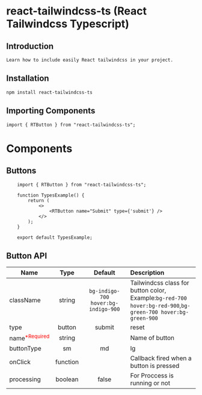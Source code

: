 # react-tailwindcss-ts (React Tailwindcss Typescript)

## Introduction
    Learn how to include easily React tailwindcss in your project.

## Installation
    npm install react-tailwindcss-ts


## Importing Components
    import { RTButton } from "react-tailwindcss-ts";

# Components 
## Buttons
     
        import { RTButton } from "react-tailwindcss-ts";

        function TypesExample() {
            return (
                <>
                    <RTButton name="Submit" type={'submit'} />
                </>
            );
        }

        export default TypesExample;
    
## Button API

| Name                                        | Type                    | Default                             | Description                                                                                                       |
| ------------------------------------------- |:-----------------------:| :----------------------------------:| :-----------------------------------------------------------------------------------------------------------------|
| className                                   | string                  | `bg-indigo-700 hover:bg-indigo-900` |  Tailwindcss class for button color, <br />Example:`bg-red-700 hover:bg-red-900`,`bg-green-700 hover:bg-green-900`|
| type                                        | button | submit | reset | button                              |  Type of button,Example: button, submit, reset                                                                    |
| name<sup style="color:red;">*Required</sup> | string                  |                                     |  Name of button                                                                                                   |
| buttonType                                  | sm | md | lg            | md                                  |  Size of button, Example: sm,md,lg                                                                                |
| onClick                                     | function                |                                     | Callback fired when a button is pressed                                                                           |
| processing                                  | boolean                 | false                               | For Proccess is running or not                                                                                    |